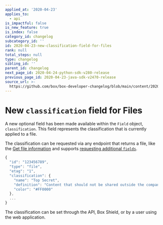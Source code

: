 ```yaml
---
applied_at: '2020-04-23'
applies_to:
  - api
is_impactful: false
is_new_feature: true
is_index: false
category_id: changelog
subcategory_id: ''
id: 2020-04-23-new-classification-field-for-files
rank: null
total_steps: null
type: changelog
sibling_id: ''
parent_id: changelog
next_page_id: 2020-04-24-python-sdk-v280-release
previous_page_id: 2020-04-23-java-sdk-v2470-release
source_url: >-
  https://github.com/box/box-developer-changelog/blob/main/content/2020/04-23-new-classification-field-for-files.md
---
```

# New `classification` field for Files

A new optional field has been made available within the `Field` object,
`classification`. This field represents the classification that is currently
applied to a file.

The classification can be requested via any endpoint that returns a file, like
the [Get file information](endpoint://get-files-id) and supports [requesting
additional `fields`](g://api-calls/request-extra-fields).

```js
{
  "id": "123456789",
  "type": "file",
  "etag": "1",
  "classification": {     
    "name": "Top Secret",     
    "definition": "Content that should not be shared outside the company.",
    "color": "#FF0000"
  },
  ...
}
```

The classification can be set through the API, Box Shield, or by a user using
the web application.